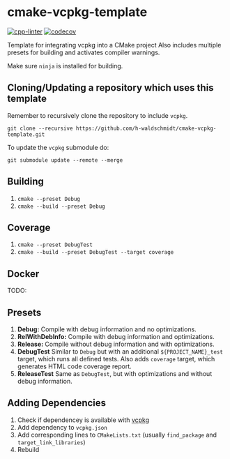 # cmake-vcpkg-template
[![cpp-linter](https://github.com/h-waldschmidt/cmake-vcpkg-template/actions/workflows/lint.yml/badge.svg)](https://github.com/h-waldschmidt/cmake-vcpkg-template/actions/workflows/lint.yml)
[![codecov](https://codecov.io/gh/h-waldschmidt/cmake-vcpkg-template/graph/badge.svg?token=ECSMrHzpIn)](https://codecov.io/gh/h-waldschmidt/cmake-vcpkg-template)

Template for integrating vcpkg into a CMake project
Also includes multiple presets for building and activates compiler warnings.

Make sure `ninja` is installed for building.

## Cloning/Updating a repository which uses this template

Remember to recursively clone the repository to include `vcpkg`.

```
git clone --recursive https://github.com/h-waldschmidt/cmake-vcpkg-template.git
```

To update the `vcpkg` submodule do:

```
git submodule update --remote --merge
```

## Building

1. `cmake --preset Debug`
2. `cmake --build --preset Debug`

## Coverage

1. `cmake --preset DebugTest`
2. `cmake --build --preset DebugTest --target coverage`

## Docker

TODO:

## Presets

1. **Debug:** Compile with debug information and no optimizations.
2. **RelWithDebInfo:** Compile with debug information and optimizations.
3. **Release:** Compile without debug information and with optimizations.
4. **DebugTest** Similar to `Debug` but with an additional `${PROJECT_NAME}_test` target, which runs all defined tests. Also adds `coverage` target, which generates HTML code coverage report.
5. **ReleaseTest** Same as `DebugTest`, but with optimizations and without debug information.

## Adding Dependencies

1. Check if dependencey is available with [vcpkg](https://vcpkg.io/en/packages)
2. Add dependency to `vcpkg.json`
3. Add corresponding lines to `CMakeLists.txt` (usually `find_package` and `target_link_libraries`)
4. Rebuild
